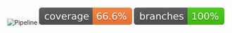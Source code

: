 ![Pipeline](https://github.com/Ghilil/apitestgitaction/actions/workflows/ci.yml/badge.svg)
[![Coverage](.github/badges/jacoco.svg)](https://github.com/Ghilil/apitestgitaction/actions/workflows/ci.yml)
[![Branches](.github/badges/branches.svg)](https://github.com/Ghilil/apitestgitaction/actions/workflows/ci.yml)
